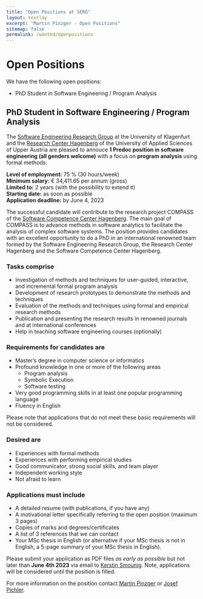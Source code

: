 ```yaml
---
title: "Open Positions at SERG"
layout: textlay
excerpt: "Martin Pinzger - Open Positions"
sitemap: false
permalink: /wanted/openpositions
---
```


# Open Positions
We have the following open positions:
* PhD Student in Software Engineering / Program Analysis

## PhD Student in Software Engineering / Program Analysis

The [Software Engineering Research Group](https://www.aau.at/en/isys/serg) at the University of Klagenfurt and the [Research Center Hagenberg](https://www.fh-ooe.at/en/hagenberg-campus) of the University of Applied Sciences of Upper Austria are pleased to annouce **1 Predoc position in software engineering (all genders welcome)** with a focus on **program analysis** using formal methods. 

**Level of employment:** 75 % (30 hours/week)<br/>
**Minimum salary:** € 34,411.65 per annum (gross)<br/>
**Limited to:** 2 years (with the possibility to extend it)<br/>
**Starting date:** as soon as possible<br/>
**Application deadline:** by June 4, 2023<br/>

The successful candidate will contribute to the research project COMPASS of the [Software Competence Center Hagenberg](https://www.scch.at/). The main goal of COMPASS is to advance methods in software analytics to facilitate the analysis of complex software systems. The position provides candidates with an excellent opportunity to do a PhD in an international renowned team formed by the Software Engineering Research Group, the Research Center Hagenberg and the Software Competence Center Hagenberg.

### Tasks comprise 
* Investigation of methods and techniques for user-guided, interactive, and incremental formal program analysis 
* Development of research prototypes to demonstrate the methods and techniques 
* Evaluation of the methods and techniques using formal and empirical research methods
* Publication and presenting the research results in renowned journals and at international conferences
* Help in teaching software engineering courses (optionally)

### Requirements for candidates are
* Master’s degree in computer science or informatics
* Profound knowledge in one or more of the following areas
   * Program analysis
   * Symbolic Execution 
   * Software testing
* Very good programming skills in at least one popular programming language 
* Fluency in English 

Please note that applications that do not meet these basic requirements will not be considered.

### Desired are
* Experiences with formal methods
* Experiences with performing empirical studies
* Good communicator, strong social skills, and team player
* Independent working style
* Not afraid to learn

### Applications must include
* A detailed resume (with publications, if you have any)
* A motivational letter specifically referring to the open position (maximum 3 pages)
* Copies of marks and degrees/certificates
* A list of 3 references that we can contact
* Your MSc thesis in English (or alternative if your MSc thesis is not in English, a 5-page summary of your MSc thesis in English).

Please submit your application as PDF files *as early as possible* but not later than **June 4th 2023** via email to [Kerstin Smounig](mailto:kerstin.smounig@aau.at). Note, applications will be considered until the position is filled.

For more information on the position contact [Martin Pinzger](/) or [Josef Pichler](https://pure.fh-ooe.at/de/persons/josef-pichler). 


